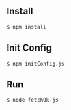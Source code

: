 

## Install
```
$ npm install
```

## Init Config
```
$ npm initConfig.js
```

## Run
```
$ node fetchOk.js
```


